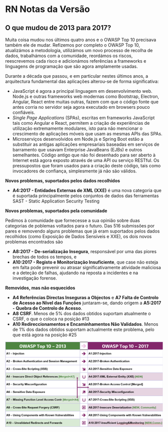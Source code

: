 # RN Notas da Versão

## O que mudou de 2013 para 2017?

Muita coisa mudou nos últimos quatro anos e o OWASP Top 10 precisava também ele
de mudar.
Refizemos por completo o OWASP Top 10, atualizámos a metodologia, utilizámos um
novo processo de recolha de dados, trabalhámos com a comunidade, reordámos os
riscos, reescrevemos cada risco e adicionámos referências a frameworks e
linguagens de programação que são agora amplamente usadas.

Durante a década que passou, e em particular nestes últimos anos, a arquitectura
fundamental das aplicações alterou-se de forma significativa:

* JavaScript é agora a principal linguagem em desenvolvimento web. Node.js e
  outras frameworks web modernas como Bootstrap, Electron, Angular, React entre
  muitas outras, fazem com que o código fonte que antes corria no servidor seja
  agora executado em browsers pouco confiáveis.
* _Single Page Applications_ (SPAs), escritas em frameworks JavaScript tais como
  Angular e React, permitem a criação de experiências de utilização extremamente
  modulares, isto para não mencionar o crescimento de aplicações móveis que usam
  as mesmas APIs das SPAs.
* Microserviços desenvolvidos em Node.js e Spring Boot estão a substituir as
  antigas aplicações empresariais baseadas em serviços de barramento que usavam
  Enterprise JavaBeans (EJBs) e outros semelhantes. Código antigo que não foi
  desenhado para ser aberto à Internet está agora exposto através de uma API ou
  serviço RESTful. Os pressupostos que foram usados para a criação deste código,
  tais como invocadores de confiança, simplesmente já não são válidos.

**Novos problemas, suportados pelos dados recolhidos**

* **A4:2017 - Entidades Externas de XML (XXE)** é uma nova categoria que é
  suportada principalmente pelos conjuntos de dados das ferramentas SAST -
  Static Application Security Testing

**Novos problemas, suportados pela comunidade**

Pedimos à comunidade que fornecesse a sua opinião sobre duas categorias de
poblemas voltados para o futuro. Das 516 submissões por pares e removendo alguns
problemas que já eram suportados pelos dados recolhidos (como Exposição de Dados
Sensíveis e XXE), os dois novos problemas encontrados são

* **A8:2017 - De-serialização Insegura**, responsável por uma das piores brechas
  de todos os tempos, e
* **A10:2017 - Registo e Monitorização Insuficiente**, que case não esteja em
  falta pode prevenir ou atrasar significativamente atividade maliciosa e a
  deteção de falhas, ajudando na reposta a incidentes e na investigação forense.

**Removidos, mas não esquecidos**

* **A4 Referências Directas Inseguras a Objectos** e **A7 Falta de Controlo de
  Acesso ao Nível das Funções** juntaram-se, dando origem a **A5:2017 - Quebra
  de Controlo de Acesso**.
* **A8 CSRF**. Menos de 5% dos dados obtidos suportam atualmente o CSRF, o que
  o coloca na posição #13
* **A10 Redireccionamentos e Encaminhamentos Não Validados**. Menos de 1% dos
  dados obtidos suportam actualmente este problema, pelo que está agora na
  posição #25

![0x06-release-notes-1][1]

[1]: images/0x06-release-notes-1.png

